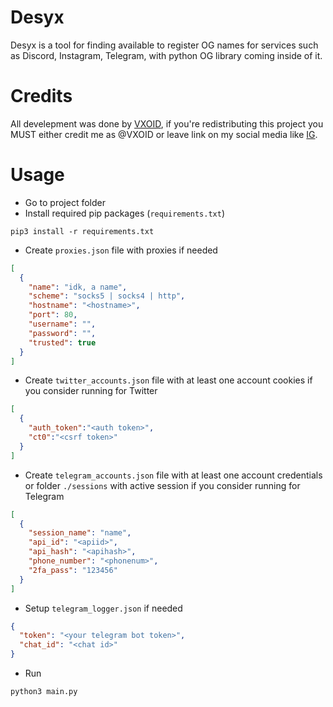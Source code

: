 # Desyx
Desyx is a tool for finding available to register OG names for services such as Discord, Instagram, Telegram, with python OG library coming inside of it.
# Credits
All develepment was done by [VXOID](https://www.instagram.com/vxoid.lostmyself/), if you're redistributing this project you MUST either credit me as @VXOID or leave link on my social media like [IG](https://www.instagram.com/vxoid.lostmyself/).
# Usage
- Go to project folder
- Install required pip packages (`requirements.txt`)
```
pip3 install -r requirements.txt
```
- Create `proxies.json` file with proxies if needed
```json
[
  {
    "name": "idk, a name",
    "scheme": "socks5 | socks4 | http",
    "hostname": "<hostname>",
    "port": 80,
    "username": "",
    "password": "",
    "trusted": true
  }
]
```
- Create `twitter_accounts.json` file with at least one account cookies if you consider running for Twitter
```json
[
  {
    "auth_token":"<auth token>",
    "ct0":"<csrf token>"
  }
]
```
- Create `telegram_accounts.json` file with at least one account credentials or folder `./sessions` with active session if you consider running for Telegram
```json
[
  {
    "session_name": "name",
    "api_id": "<apiid>",
    "api_hash": "<apihash>",
    "phone_number": "<phonenum>",
    "2fa_pass": "123456"
  }
]
```
- Setup `telegram_logger.json` if needed
```json
{
  "token": "<your telegram bot token>",
  "chat_id": "<chat id>"
}
```
- Run
```
python3 main.py
```
